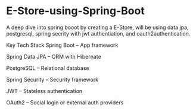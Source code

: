 # E-Store-using-Spring-Boot
A deep dive into spring booot by creating a E-Store, will be using data jpa, postgresql, spring secrity with jwt authentiation, and oauth2authentication. 

 Key Tech Stack
Spring Boot – App framework

Spring Data JPA – ORM with Hibernate

PostgreSQL – Relational database

Spring Security – Security framework

JWT – Stateless authentication

OAuth2 – Social login or external auth providers

